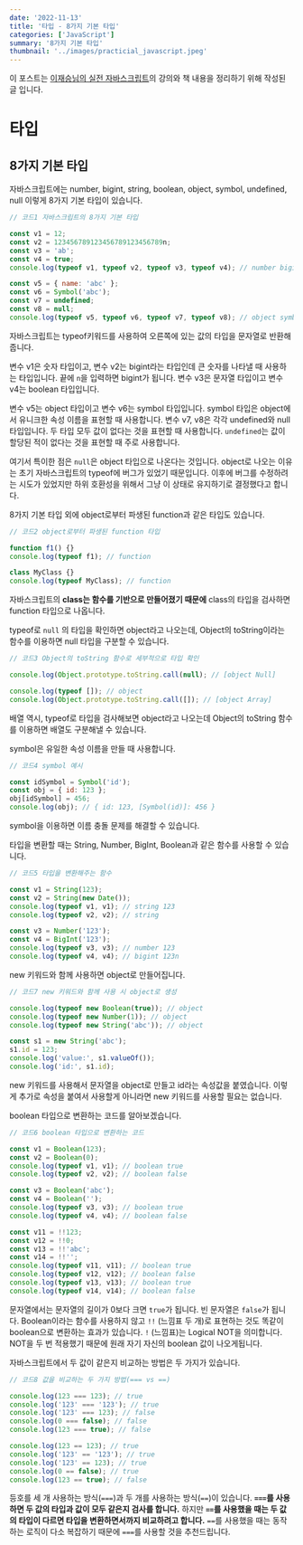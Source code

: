 ```yaml
---
date: '2022-11-13'
title: '타입 - 8가지 기본 타입'
categories: ['JavaScript']
summary: '8가지 기본 타입'
thumbnail: '../images/practicial_javascript.jpeg'
---
```


이 포스트는 [이재승님의 실전 자바스크립트](https://www.inflearn.com/course/%EC%8B%A4%EC%A0%84-%EC%9E%90%EB%B0%94%EC%8A%A4%ED%81%AC%EB%A6%BD%ED%8A%B8/dashboard)의 강의와 책 내용을 정리하기 위해 작성된 글 입니다.

# 타입

## 8가지 기본 타입

자바스크립트에는 number, bigint, string, boolean, object, symbol, undefined, null 이렇게 8가지 기본 타입이 있습니다.

```jsx
// 코드1 자바스크립트의 8가지 기본 타입

const v1 = 12;
const v2 = 123456789123456789123456789n;
const v3 = 'ab';
const v4 = true;
console.log(typeof v1, typeof v2, typeof v3, typeof v4); // number bigint string boolean

const v5 = { name: 'abc' };
const v6 = Symbol('abc');
const v7 = undefined;
const v8 = null;
console.log(typeof v5, typeof v6, typeof v7, typeof v8); // object symbol undefined object
```

자바스크립트는 typeof키워드를 사용하여 오른쪽에 있는 값의 타입을 문자열로 반환해 줍니다.

변수 v1은 숫자 타입이고, 변수 v2는 bigint라는 타입인데 큰 숫자를 나타낼 때 사용하는 타입입니다. 끝에 `n`을 입력하면 bigint가 됩니다. 변수 v3은 문자열 타입이고 변수 v4는 boolean 타입입니다.

변수 v5는 object 타입이고 변수 v6는 symbol 타입입니다. symbol 타입은 object에서 유니크한 속성 이름을 표현할 때 사용합니다. 변수 v7, v8은 각각 undefined와 null 타입입니다. 두 타입 모두 값이 없다는 것을 표현할 때 사용합니다. `undefined`는 값이 할당된 적이 없다는 것을 표현할 때 주로 사용합니다.

여기서 특이한 점은 `null`은 object 타입으로 나온다는 것입니다. object로 나오는 이유는 초기 자바스크립트의 typeof에 버그가 있었기 때문입니다. 이후에 버그를 수정하려는 시도가 있었지만 하위 호환성을 위해서 그냥 이 상태로 유지하기로 결정했다고 합니다.

8가지 기본 타입 외에 object로부터 파생된 function과 같은 타입도 있습니다.

```jsx
// 코드2 object로부터 파생된 function 타입

function f1() {}
console.log(typeof f1); // function

class MyClass {}
console.log(typeof MyClass); // function
```

자바스크립트의 **class는 함수를 기반으로 만들어졌기 때문에** class의 타입을 검사하면 function 타입으로 나옵니다.

typeof로 `null` 의 타입을 확인하면 object라고 나오는데, Object의 toString이라는 함수를 이용하면 null 타입을 구분할 수 있습니다.

```jsx
// 코드3 Object의 toString 함수로 세부적으로 타입 확인

console.log(Object.prototype.toString.call(null); // [object Null]

console.log(typeof []); // object
console.log(Object.prototype.toString.call([]); // [object Array]
```

배열 역시, typeof로 타입을 검사해보면 object라고 나오는데 Object의 toString 함수를 이용하면 배열도 구분해낼 수 있습니다.

symbol은 유일한 속성 이름을 만들 때 사용합니다.

```jsx
// 코드4 symbol 예시

const idSymbol = Symbol('id');
const obj = { id: 123 };
obj[idSymbol] = 456;
console.log(obj); // { id: 123, [Symbol(id)]: 456 }
```

symbol을 이용하면 이름 충돌 문제를 해결할 수 있습니다.

타입을 변환할 때는 String, Number, BigInt, Boolean과 같은 함수를 사용할 수 있습니다.

```jsx
// 코드5 타입을 변환해주는 함수

const v1 = String(123);
const v2 = String(new Date());
console.log(typeof v1, v1); // string 123
console.log(typeof v2, v2); // string

const v3 = Number('123');
const v4 = BigInt('123');
console.log(typeof v3, v3); // number 123
console.log(typeof v4, v4); // bigint 123n
```

new 키워드와 함께 사용하면 object로 만들어집니다.

```jsx
// 코드7 new 키워드와 함께 사용 시 object로 생성

console.log(typeof new Boolean(true)); // object
console.log(typeof new Number(1)); // object
console.log(typeof new String('abc')); // object

const s1 = new String('abc');
s1.id = 123;
console.log('value:', s1.valueOf());
console.log('id:', s1.id);
```

new 키워드를 사용해서 문자열을 object로 만들고 id라는 속성값을 붙였습니다. 이렇게 추가로 속성을 붙여서 사용할게 아니라면 new 키워드를 사용할 필요는 없습니다.

boolean 타입으로 변환하는 코드를 알아보겠습니다.

```jsx
// 코드6 boolean 타입으로 변환하는 코드

const v1 = Boolean(123);
const v2 = Boolean(0);
console.log(typeof v1, v1); // boolean true
console.log(typeof v2, v2); // boolean false

const v3 = Boolean('abc');
const v4 = Boolean('');
console.log(typeof v3, v3); // boolean true
console.log(typeof v4, v4); // boolean false

const v11 = !!123;
const v12 = !!0;
const v13 = !!'abc';
const v14 = !!'';
console.log(typeof v11, v11); // boolean true
console.log(typeof v12, v12); // boolean false
console.log(typeof v13, v13); // boolean true
console.log(typeof v14, v14); // boolean false
```

문자열에서는 문자열의 길이가 0보다 크면 `true`가 됩니다. 빈 문자열은 `false`가 됩니다. Boolean이라는 함수를 사용하지 않고 `!!` (느낌표 두 개)로 표현하는 것도 똑같이 boolean으로 변환하는 효과가 있습니다. `!` (느낌표)는 Logical NOT을 의미합니다. NOT을 두 번 적용했기 때문에 원래 자기 자신의 boolean 값이 나오게됩니다.

자바스크립트에서 두 값이 같은지 비교하는 방법은 두 가지가 있습니다.

```jsx
// 코드8 값을 비교하는 두 가지 방법(=== vs ==)

console.log(123 === 123); // true
console.log('123' === '123'); // true
console.log('123' === 123); // false
console.log(0 === false); // false
console.log(123 === true); // false

console.log(123 == 123); // true
console.log('123' == '123'); // true
console.log('123' == 123); // true
console.log(0 == false); // true
console.log(123 == true); // false
```

등호를 세 개 사용하는 방식(`===`)과 두 개를 사용하는 방식(`==`)이 있습니다. **`===`를 사용하면 두 값의 타입과 값이 모두 같은지 검사를 합니다.** 하지만 **`==`를 사용했을 때는 두 값의 타입이 다르면 타입을 변환하면서까지 비교하려고 합니다.** `==`를 사용했을 때는 동작하는 로직이 다소 복잡하기 때문에 `===`를 사용할 것을 추천드립니다.
